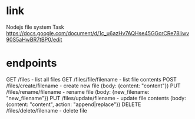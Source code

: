 # link

Nodejs file system Task https://docs.google.com/document/d/1c_u6azHv7AQHse45GGcrCRe78liwv90S5aHwBR7tBP0/edit

# endpoints

GET /files - list all files
GET /files/file/filename - list file contents
POST /files/create/filename - create new file (body: {content: "content"})
PUT /files/rename/filename - rename file (body: {new_filename: "new_filename"})
PUT /files/update/filename - update file contents (body: {content: "content", action: "append|replace"})
DELETE /files/delete/filename - delete file
